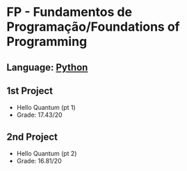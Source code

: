 # FP - Fundamentos de Programação/Foundations of Programming

## Language: [Python](https://www.python.org/)

## 1st Project
- Hello Quantum (pt 1)
- Grade: 17.43/20

## 2nd Project
- Hello Quantum (pt 2)
- Grade: 16.81/20


